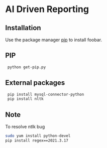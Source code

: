 # AI Driven Reporting

## Installation

Use the package manager [pip](https://pip.pypa.io/en/stable/) to install foobar.

## PIP 
```bash 
 python get-pip.py
```
## External packages
```bash
 pip install mysql-connector-python
 pip install nltk

```
## Note
To resolve ntlk bug
```bash
sudo yum install python-devel
pip install regex==2021.3.17

```
